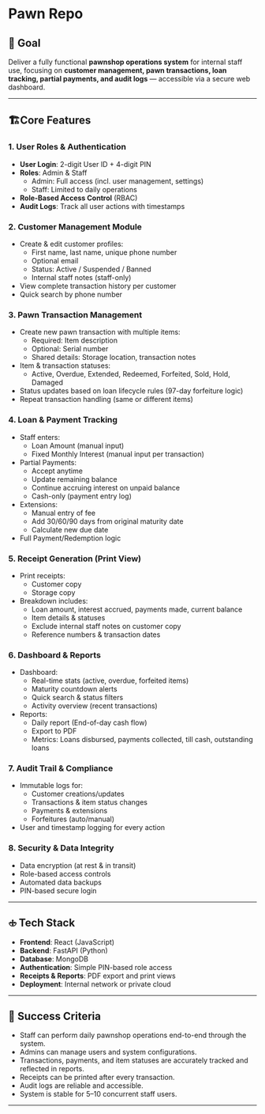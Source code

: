 # Pawn Repo

## 🌟 Goal

Deliver a fully functional **pawnshop operations system** for internal staff use, focusing on **customer management, pawn transactions, loan tracking, partial payments, and audit logs** — accessible via a secure web dashboard.

---

## 🏗️Core Features

### 1. User Roles & Authentication

- **User Login**: 2-digit User ID + 4-digit PIN
- **Roles**: Admin & Staff
  - Admin: Full access (incl. user management, settings)
  - Staff: Limited to daily operations
- **Role-Based Access Control** (RBAC)
- **Audit Logs**: Track all user actions with timestamps

### 2. Customer Management Module

- Create & edit customer profiles:
  - First name, last name, unique phone number
  - Optional email
  - Status: Active / Suspended / Banned
  - Internal staff notes (staff-only)
- View complete transaction history per customer
- Quick search by phone number

### 3. Pawn Transaction Management

- Create new pawn transaction with multiple items:
  - Required: Item description
  - Optional: Serial number
  - Shared details: Storage location, transaction notes
- Item & transaction statuses:
  - Active, Overdue, Extended, Redeemed, Forfeited, Sold, Hold, Damaged
- Status updates based on loan lifecycle rules (97-day forfeiture logic)
- Repeat transaction handling (same or different items)

### 4. Loan & Payment Tracking

- Staff enters:
  - Loan Amount (manual input)
  - Fixed Monthly Interest (manual input per transaction)
- Partial Payments:
  - Accept anytime
  - Update remaining balance
  - Continue accruing interest on unpaid balance
  - Cash-only (payment entry log)
- Extensions:
  - Manual entry of fee
  - Add 30/60/90 days from original maturity date
  - Calculate new due date
- Full Payment/Redemption logic

### 5. Receipt Generation (Print View)

- Print receipts:
  - Customer copy
  - Storage copy
- Breakdown includes:
  - Loan amount, interest accrued, payments made, current balance
  - Item details & statuses
  - Exclude internal staff notes on customer copy
  - Reference numbers & transaction dates

### 6. Dashboard & Reports

- Dashboard:
  - Real-time stats (active, overdue, forfeited items)
  - Maturity countdown alerts
  - Quick search & status filters
  - Activity overview (recent transactions)
- Reports:
  - Daily report (End-of-day cash flow)
  - Export to PDF
  - Metrics: Loans disbursed, payments collected, till cash, outstanding loans

### 7. Audit Trail & Compliance

- Immutable logs for:
  - Customer creations/updates
  - Transactions & item status changes
  - Payments & extensions
  - Forfeitures (auto/manual)
- User and timestamp logging for every action

### 8. Security & Data Integrity

- Data encryption (at rest & in transit)
- Role-based access controls
- Automated data backups
- PIN-based secure login

---

## 🕁️ Tech Stack

- **Frontend**: React (JavaScript)
- **Backend**: FastAPI (Python)
- **Database**: MongoDB
- **Authentication**: Simple PIN-based role access
- **Receipts & Reports**: PDF export and print views
- **Deployment**: Internal network or private cloud

---

## 🏁 Success Criteria

- Staff can perform daily pawnshop operations end-to-end through the system.
- Admins can manage users and system configurations.
- Transactions, payments, and item statuses are accurately tracked and reflected in reports.
- Receipts can be printed after every transaction.
- Audit logs are reliable and accessible.
- System is stable for 5–10 concurrent staff users.

---
